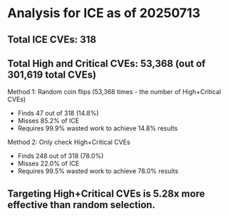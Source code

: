 # Analysis for ICE as of 20250713

## Total ICE CVEs: 318
## Total High and Critical CVEs: 53,368 (out of 301,619 total CVEs)

Method 1: Random coin flips (53,368 times - the number of High+Critical CVEs)
  - Finds 47 out of 318 (14.8%)
  - Misses 85.2% of ICE
  - Requires 99.9% wasted work to achieve 14.8% results

Method 2: Only check High+Critical CVEs
  - Finds 248 out of 318 (78.0%)
  - Misses 22.0% of ICE
  - Requires 99.5% wasted work to achieve 78.0% results

## Targeting High+Critical CVEs is 5.28x more effective than random selection.
